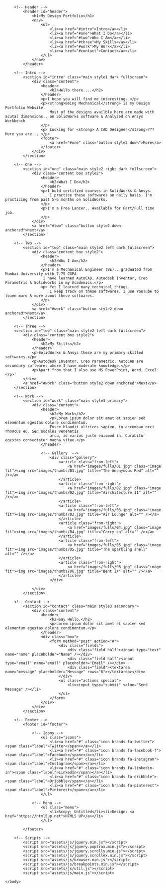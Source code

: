 <!DOCTYPE HTML>
<html>
	<head>
		<title>Being MECHANICAL</title>
		<meta charset="utf-8" />
		<meta name="viewport" content="width=device-width, initial-scale=1, user-scalable=no" />
		<link rel="stylesheet" href="assets/css/main.css" />
		<noscript><link rel="stylesheet" href="assets/css/noscript.css" /></noscript>
	</head>
	<body class="is-preload">

		<!-- Header -->
			<header id="header">
				<h1>My Design Portfolio</h1>
				<nav>
					<ul>
						<li><a href="#intro">Intro</a></li>
						<li><a href="#one">What I Do</a></li>
						<li><a href="#two">Who I Am</a></li>
						<li><a href="#three">My Skills</a></li>
						<li><a href="#work">My Work</a></li>
						<li><a href="#contact">Contact</a></li>
					</ul>
				</nav>
			</header>

		<!-- Intro -->
			<section id="intro" class="main style1 dark fullscreen">
				<div class="content">
					<header>
						<h2>Hello there....</h2>
					</header>
					<p>I hope you will find me interesting. </p>
					<p><strong>Being Mechanical</strong> is my Design Portfolio Website.
						Most of the designs availble here are made with acutal dimensions.. on SolidWorks software & Analysed on Ansys Workbench
					</p>
					<p> Looking for <strong> A CAD Designer</strong>???Here you are... </p>
					<footer>
						<a href="#one" class="button style2 down">More</a>
					</footer>
				</div>
			</section>

		<!-- One -->
			<section id="one" class="main style2 right dark fullscreen">
				<div class="content box style2">
					<header>
						<h2>What I Do</h2>
					</header>
					<p>I hold certified courses in SolidWorks & Ansys.
						I practice these softwares on daily basis. I'm practicing from past 5-6 months on SolidWorks.
					</p>
					<p>I'm a Free Lancer.. Available for Part/Full time job. 
					</p>
				</div>
				<a href="#two" class="button style2 down anchored">Next</a>
			</section>

		<!-- Two -->
			<section id="two" class="main style2 left dark fullscreen">
				<div class="content box style2">
					<header>
						<h2>Who I Am</h2>
					</header>
					<p>I'm a Mechanical Engineer (BE).. graduated from Mumbai University with 7.75 CGPA
					 I have learned AutoCAD, Autodesk Inventor, Creo Parametric & Solidworks in my Academics.</p>
					<p> Yet I learned many technical things.
						I keep track on these softwares. I use YouTube to leaen more & more about these softwares.
					</p>
				</div>
				<a href="#work" class="button style2 down anchored">Next</a>
			</section>

		<!-- Three -->
		<section id="two" class="main style2 left dark fullscreen">
			<div class="content box style2">
				<header>
					<h2>My Skills</h2>
				</header>
				<p>SolidWorks & Ansys these are my primary skilled softwares.</p>
				<p>Autodesk Inventor, Creo Parametric, AutoCAD are secondary softwares where I have moderate knowledge.</p>
				<p>Apart from that I also use MS PowerPoint, Word, Excel.</p>
			</div>
			<a href="#work" class="button style2 down anchored">Next</a>
		</section>

		<!-- Work -->
			<section id="work" class="main style3 primary">
				<div class="content">
					<header>
						<h2>My Work</h2>
						<p>Lorem ipsum dolor sit amet et sapien sed elementum egestas dolore condimentum.
						Fusce blandit ultrices sapien, in accumsan orci rhoncus eu. Sed sodales venenatis
						arcu, id varius justo euismod in. Curabitur egestas consectetur magna vitae.</p>
					</header>

					<!-- Gallery  -->
						<div class="gallery">
							<article class="from-left">
								<a href="images/fulls/01.jpg" class="image fit"><img src="images/thumbs/01.jpg" title="The Anonymous Red" alt="" /></a>
							</article>
							<article class="from-right">
								<a href="images/fulls/02.jpg" class="image fit"><img src="images/thumbs/02.jpg" title="Airchitecture II" alt="" /></a>
							</article>
							<article class="from-left">
								<a href="images/fulls/03.jpg" class="image fit"><img src="images/thumbs/03.jpg" title="Air Lounge" alt="" /></a>
							</article>
							<article class="from-right">
								<a href="images/fulls/04.jpg" class="image fit"><img src="images/thumbs/04.jpg" title="Carry on" alt="" /></a>
							</article>
							<article class="from-left">
								<a href="images/fulls/05.jpg" class="image fit"><img src="images/thumbs/05.jpg" title="The sparkling shell" alt="" /></a>
							</article>
							<article class="from-right">
								<a href="images/fulls/06.jpg" class="image fit"><img src="images/thumbs/06.jpg" title="Bent IX" alt="" /></a>
							</article>
						</div>

				</div>
			</section>

		<!-- Contact -->
			<section id="contact" class="main style3 secondary">
				<div class="content">
					<header>
						<h2>Say Hello.</h2>
						<p>Lorem ipsum dolor sit amet et sapien sed elementum egestas dolore condimentum.</p>
					</header>
					<div class="box">
						<form method="post" action="#">
							<div class="fields">
								<div class="field half"><input type="text" name="name" placeholder="Name" /></div>
								<div class="field half"><input type="email" name="email" placeholder="Email" /></div>
								<div class="field"><textarea name="message" placeholder="Message" rows="6"></textarea></div>
							</div>
							<ul class="actions special">
								<li><input type="submit" value="Send Message" /></li>
							</ul>
						</form>
					</div>
				</div>
			</section>

		<!-- Footer -->
			<footer id="footer">

				<!-- Icons -->
					<ul class="icons">
						<li><a href="#" class="icon brands fa-twitter"><span class="label">Twitter</span></a></li>
						<li><a href="#" class="icon brands fa-facebook-f"><span class="label">Facebook</span></a></li>
						<li><a href="#" class="icon brands fa-instagram"><span class="label">Instagram</span></a></li>
						<li><a href="#" class="icon brands fa-linkedin-in"><span class="label">LinkedIn</span></a></li>
						<li><a href="#" class="icon brands fa-dribbble"><span class="label">Dribbble</span></a></li>
						<li><a href="#" class="icon brands fa-pinterest"><span class="label">Pinterest</span></a></li>
					</ul>

				<!-- Menu -->
					<ul class="menu">
						<li>&copy; Untitled</li><li>Design: <a href="https://html5up.net">HTML5 UP</a></li>
					</ul>

			</footer>

		<!-- Scripts -->
			<script src="assets/js/jquery.min.js"></script>
			<script src="assets/js/jquery.poptrox.min.js"></script>
			<script src="assets/js/jquery.scrolly.min.js"></script>
			<script src="assets/js/jquery.scrollex.min.js"></script>
			<script src="assets/js/browser.min.js"></script>
			<script src="assets/js/breakpoints.min.js"></script>
			<script src="assets/js/util.js"></script>
			<script src="assets/js/main.js"></script>

	</body>
</html>
